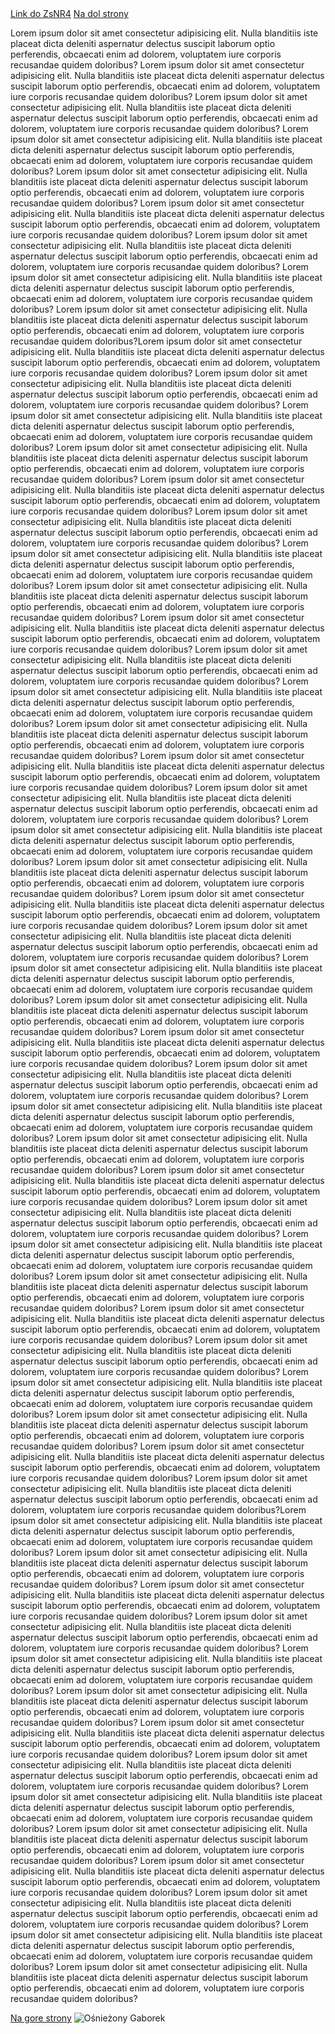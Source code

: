 <!DOCTYPE html>
<html lang="en">
<head>
    <meta charset="UTF-8">
    <meta http-equiv="X-UA-Compatible" content="IE=edge">
    <meta name="viewport" content="width=device-width, initial-scale=1.0">
    <title>Strona Moja</title>
</head>
<body>
    <a href="https://www.zsnr4.net/" target="_blank"> Link do ZsNR4</a>
    <a href="#Dol">Na dol strony</a>
    <a name="Gora"></a>
    <p>
        Lorem ipsum dolor sit amet consectetur adipisicing elit. Nulla blanditiis iste placeat dicta deleniti aspernatur delectus suscipit laborum optio perferendis, obcaecati enim ad dolorem, voluptatem iure corporis recusandae quidem doloribus?
        Lorem ipsum dolor sit amet consectetur adipisicing elit. Nulla blanditiis iste placeat dicta deleniti aspernatur delectus suscipit laborum optio perferendis, obcaecati enim ad dolorem, voluptatem iure corporis recusandae quidem doloribus?
        Lorem ipsum dolor sit amet consectetur adipisicing elit. Nulla blanditiis iste placeat dicta deleniti aspernatur delectus suscipit laborum optio perferendis, obcaecati enim ad dolorem, voluptatem iure corporis recusandae quidem doloribus?
        Lorem ipsum dolor sit amet consectetur adipisicing elit. Nulla blanditiis iste placeat dicta deleniti aspernatur delectus suscipit laborum optio perferendis, obcaecati enim ad dolorem, voluptatem iure corporis recusandae quidem doloribus?
        Lorem ipsum dolor sit amet consectetur adipisicing elit. Nulla blanditiis iste placeat dicta deleniti aspernatur delectus suscipit laborum optio perferendis, obcaecati enim ad dolorem, voluptatem iure corporis recusandae quidem doloribus?
        Lorem ipsum dolor sit amet consectetur adipisicing elit. Nulla blanditiis iste placeat dicta deleniti aspernatur delectus suscipit laborum optio perferendis, obcaecati enim ad dolorem, voluptatem iure corporis recusandae quidem doloribus?
        Lorem ipsum dolor sit amet consectetur adipisicing elit. Nulla blanditiis iste placeat dicta deleniti aspernatur delectus suscipit laborum optio perferendis, obcaecati enim ad dolorem, voluptatem iure corporis recusandae quidem doloribus?
        Lorem ipsum dolor sit amet consectetur adipisicing elit. Nulla blanditiis iste placeat dicta deleniti aspernatur delectus suscipit laborum optio perferendis, obcaecati enim ad dolorem, voluptatem iure corporis recusandae quidem doloribus?
        Lorem ipsum dolor sit amet consectetur adipisicing elit. Nulla blanditiis iste placeat dicta deleniti aspernatur delectus suscipit laborum optio perferendis, obcaecati enim ad dolorem, voluptatem iure corporis recusandae quidem doloribus?Lorem ipsum dolor sit amet consectetur adipisicing elit. Nulla blanditiis iste placeat dicta deleniti aspernatur delectus suscipit laborum optio perferendis, obcaecati enim ad dolorem, voluptatem iure corporis recusandae quidem doloribus?
        Lorem ipsum dolor sit amet consectetur adipisicing elit. Nulla blanditiis iste placeat dicta deleniti aspernatur delectus suscipit laborum optio perferendis, obcaecati enim ad dolorem, voluptatem iure corporis recusandae quidem doloribus?
        Lorem ipsum dolor sit amet consectetur adipisicing elit. Nulla blanditiis iste placeat dicta deleniti aspernatur delectus suscipit laborum optio perferendis, obcaecati enim ad dolorem, voluptatem iure corporis recusandae quidem doloribus?
        Lorem ipsum dolor sit amet consectetur adipisicing elit. Nulla blanditiis iste placeat dicta deleniti aspernatur delectus suscipit laborum optio perferendis, obcaecati enim ad dolorem, voluptatem iure corporis recusandae quidem doloribus?
        Lorem ipsum dolor sit amet consectetur adipisicing elit. Nulla blanditiis iste placeat dicta deleniti aspernatur delectus suscipit laborum optio perferendis, obcaecati enim ad dolorem, voluptatem iure corporis recusandae quidem doloribus?
        Lorem ipsum dolor sit amet consectetur adipisicing elit. Nulla blanditiis iste placeat dicta deleniti aspernatur delectus suscipit laborum optio perferendis, obcaecati enim ad dolorem, voluptatem iure corporis recusandae quidem doloribus?
        Lorem ipsum dolor sit amet consectetur adipisicing elit. Nulla blanditiis iste placeat dicta deleniti aspernatur delectus suscipit laborum optio perferendis, obcaecati enim ad dolorem, voluptatem iure corporis recusandae quidem doloribus?
        Lorem ipsum dolor sit amet consectetur adipisicing elit. Nulla blanditiis iste placeat dicta deleniti aspernatur delectus suscipit laborum optio perferendis, obcaecati enim ad dolorem, voluptatem iure corporis recusandae quidem doloribus?
        Lorem ipsum dolor sit amet consectetur adipisicing elit. Nulla blanditiis iste placeat dicta deleniti aspernatur delectus suscipit laborum optio perferendis, obcaecati enim ad dolorem, voluptatem iure corporis recusandae quidem doloribus?
        Lorem ipsum dolor sit amet consectetur adipisicing elit. Nulla blanditiis iste placeat dicta deleniti aspernatur delectus suscipit laborum optio perferendis, obcaecati enim ad dolorem, voluptatem iure corporis recusandae quidem doloribus?
        Lorem ipsum dolor sit amet consectetur adipisicing elit. Nulla blanditiis iste placeat dicta deleniti aspernatur delectus suscipit laborum optio perferendis, obcaecati enim ad dolorem, voluptatem iure corporis recusandae quidem doloribus?
        Lorem ipsum dolor sit amet consectetur adipisicing elit. Nulla blanditiis iste placeat dicta deleniti aspernatur delectus suscipit laborum optio perferendis, obcaecati enim ad dolorem, voluptatem iure corporis recusandae quidem doloribus?
        Lorem ipsum dolor sit amet consectetur adipisicing elit. Nulla blanditiis iste placeat dicta deleniti aspernatur delectus suscipit laborum optio perferendis, obcaecati enim ad dolorem, voluptatem iure corporis recusandae quidem doloribus?
        Lorem ipsum dolor sit amet consectetur adipisicing elit. Nulla blanditiis iste placeat dicta deleniti aspernatur delectus suscipit laborum optio perferendis, obcaecati enim ad dolorem, voluptatem iure corporis recusandae quidem doloribus?
        Lorem ipsum dolor sit amet consectetur adipisicing elit. Nulla blanditiis iste placeat dicta deleniti aspernatur delectus suscipit laborum optio perferendis, obcaecati enim ad dolorem, voluptatem iure corporis recusandae quidem doloribus?
        Lorem ipsum dolor sit amet consectetur adipisicing elit. Nulla blanditiis iste placeat dicta deleniti aspernatur delectus suscipit laborum optio perferendis, obcaecati enim ad dolorem, voluptatem iure corporis recusandae quidem doloribus?
        Lorem ipsum dolor sit amet consectetur adipisicing elit. Nulla blanditiis iste placeat dicta deleniti aspernatur delectus suscipit laborum optio perferendis, obcaecati enim ad dolorem, voluptatem iure corporis recusandae quidem doloribus?
        Lorem ipsum dolor sit amet consectetur adipisicing elit. Nulla blanditiis iste placeat dicta deleniti aspernatur delectus suscipit laborum optio perferendis, obcaecati enim ad dolorem, voluptatem iure corporis recusandae quidem doloribus?
        Lorem ipsum dolor sit amet consectetur adipisicing elit. Nulla blanditiis iste placeat dicta deleniti aspernatur delectus suscipit laborum optio perferendis, obcaecati enim ad dolorem, voluptatem iure corporis recusandae quidem doloribus?
        Lorem ipsum dolor sit amet consectetur adipisicing elit. Nulla blanditiis iste placeat dicta deleniti aspernatur delectus suscipit laborum optio perferendis, obcaecati enim ad dolorem, voluptatem iure corporis recusandae quidem doloribus?
        Lorem ipsum dolor sit amet consectetur adipisicing elit. Nulla blanditiis iste placeat dicta deleniti aspernatur delectus suscipit laborum optio perferendis, obcaecati enim ad dolorem, voluptatem iure corporis recusandae quidem doloribus?
        Lorem ipsum dolor sit amet consectetur adipisicing elit. Nulla blanditiis iste placeat dicta deleniti aspernatur delectus suscipit laborum optio perferendis, obcaecati enim ad dolorem, voluptatem iure corporis recusandae quidem doloribus?
        Lorem ipsum dolor sit amet consectetur adipisicing elit. Nulla blanditiis iste placeat dicta deleniti aspernatur delectus suscipit laborum optio perferendis, obcaecati enim ad dolorem, voluptatem iure corporis recusandae quidem doloribus?
        Lorem ipsum dolor sit amet consectetur adipisicing elit. Nulla blanditiis iste placeat dicta deleniti aspernatur delectus suscipit laborum optio perferendis, obcaecati enim ad dolorem, voluptatem iure corporis recusandae quidem doloribus?
        Lorem ipsum dolor sit amet consectetur adipisicing elit. Nulla blanditiis iste placeat dicta deleniti aspernatur delectus suscipit laborum optio perferendis, obcaecati enim ad dolorem, voluptatem iure corporis recusandae quidem doloribus?
        Lorem ipsum dolor sit amet consectetur adipisicing elit. Nulla blanditiis iste placeat dicta deleniti aspernatur delectus suscipit laborum optio perferendis, obcaecati enim ad dolorem, voluptatem iure corporis recusandae quidem doloribus?
        Lorem ipsum dolor sit amet consectetur adipisicing elit. Nulla blanditiis iste placeat dicta deleniti aspernatur delectus suscipit laborum optio perferendis, obcaecati enim ad dolorem, voluptatem iure corporis recusandae quidem doloribus?
        Lorem ipsum dolor sit amet consectetur adipisicing elit. Nulla blanditiis iste placeat dicta deleniti aspernatur delectus suscipit laborum optio perferendis, obcaecati enim ad dolorem, voluptatem iure corporis recusandae quidem doloribus?
        Lorem ipsum dolor sit amet consectetur adipisicing elit. Nulla blanditiis iste placeat dicta deleniti aspernatur delectus suscipit laborum optio perferendis, obcaecati enim ad dolorem, voluptatem iure corporis recusandae quidem doloribus?
        Lorem ipsum dolor sit amet consectetur adipisicing elit. Nulla blanditiis iste placeat dicta deleniti aspernatur delectus suscipit laborum optio perferendis, obcaecati enim ad dolorem, voluptatem iure corporis recusandae quidem doloribus?
        Lorem ipsum dolor sit amet consectetur adipisicing elit. Nulla blanditiis iste placeat dicta deleniti aspernatur delectus suscipit laborum optio perferendis, obcaecati enim ad dolorem, voluptatem iure corporis recusandae quidem doloribus?
        Lorem ipsum dolor sit amet consectetur adipisicing elit. Nulla blanditiis iste placeat dicta deleniti aspernatur delectus suscipit laborum optio perferendis, obcaecati enim ad dolorem, voluptatem iure corporis recusandae quidem doloribus?
        Lorem ipsum dolor sit amet consectetur adipisicing elit. Nulla blanditiis iste placeat dicta deleniti aspernatur delectus suscipit laborum optio perferendis, obcaecati enim ad dolorem, voluptatem iure corporis recusandae quidem doloribus?
        Lorem ipsum dolor sit amet consectetur adipisicing elit. Nulla blanditiis iste placeat dicta deleniti aspernatur delectus suscipit laborum optio perferendis, obcaecati enim ad dolorem, voluptatem iure corporis recusandae quidem doloribus?Lorem ipsum dolor sit amet consectetur adipisicing elit. Nulla blanditiis iste placeat dicta deleniti aspernatur delectus suscipit laborum optio perferendis, obcaecati enim ad dolorem, voluptatem iure corporis recusandae quidem doloribus?
        Lorem ipsum dolor sit amet consectetur adipisicing elit. Nulla blanditiis iste placeat dicta deleniti aspernatur delectus suscipit laborum optio perferendis, obcaecati enim ad dolorem, voluptatem iure corporis recusandae quidem doloribus?
        Lorem ipsum dolor sit amet consectetur adipisicing elit. Nulla blanditiis iste placeat dicta deleniti aspernatur delectus suscipit laborum optio perferendis, obcaecati enim ad dolorem, voluptatem iure corporis recusandae quidem doloribus?
        Lorem ipsum dolor sit amet consectetur adipisicing elit. Nulla blanditiis iste placeat dicta deleniti aspernatur delectus suscipit laborum optio perferendis, obcaecati enim ad dolorem, voluptatem iure corporis recusandae quidem doloribus?
        Lorem ipsum dolor sit amet consectetur adipisicing elit. Nulla blanditiis iste placeat dicta deleniti aspernatur delectus suscipit laborum optio perferendis, obcaecati enim ad dolorem, voluptatem iure corporis recusandae quidem doloribus?
        Lorem ipsum dolor sit amet consectetur adipisicing elit. Nulla blanditiis iste placeat dicta deleniti aspernatur delectus suscipit laborum optio perferendis, obcaecati enim ad dolorem, voluptatem iure corporis recusandae quidem doloribus?
        Lorem ipsum dolor sit amet consectetur adipisicing elit. Nulla blanditiis iste placeat dicta deleniti aspernatur delectus suscipit laborum optio perferendis, obcaecati enim ad dolorem, voluptatem iure corporis recusandae quidem doloribus?
        Lorem ipsum dolor sit amet consectetur adipisicing elit. Nulla blanditiis iste placeat dicta deleniti aspernatur delectus suscipit laborum optio perferendis, obcaecati enim ad dolorem, voluptatem iure corporis recusandae quidem doloribus?
        Lorem ipsum dolor sit amet consectetur adipisicing elit. Nulla blanditiis iste placeat dicta deleniti aspernatur delectus suscipit laborum optio perferendis, obcaecati enim ad dolorem, voluptatem iure corporis recusandae quidem doloribus?
        Lorem ipsum dolor sit amet consectetur adipisicing elit. Nulla blanditiis iste placeat dicta deleniti aspernatur delectus suscipit laborum optio perferendis, obcaecati enim ad dolorem, voluptatem iure corporis recusandae quidem doloribus?
        Lorem ipsum dolor sit amet consectetur adipisicing elit. Nulla blanditiis iste placeat dicta deleniti aspernatur delectus suscipit laborum optio perferendis, obcaecati enim ad dolorem, voluptatem iure corporis recusandae quidem doloribus?
        Lorem ipsum dolor sit amet consectetur adipisicing elit. Nulla blanditiis iste placeat dicta deleniti aspernatur delectus suscipit laborum optio perferendis, obcaecati enim ad dolorem, voluptatem iure corporis recusandae quidem doloribus?
        Lorem ipsum dolor sit amet consectetur adipisicing elit. Nulla blanditiis iste placeat dicta deleniti aspernatur delectus suscipit laborum optio perferendis, obcaecati enim ad dolorem, voluptatem iure corporis recusandae quidem doloribus?
        Lorem ipsum dolor sit amet consectetur adipisicing elit. Nulla blanditiis iste placeat dicta deleniti aspernatur delectus suscipit laborum optio perferendis, obcaecati enim ad dolorem, voluptatem iure corporis recusandae quidem doloribus?
    </p>
    <a name="Dol"></a>
    <a href="#Gora">Na gore strony</a>
    <img src="zdjecie.jpg" alt="Ośnieżony Gaborek">
</body>
</html>

